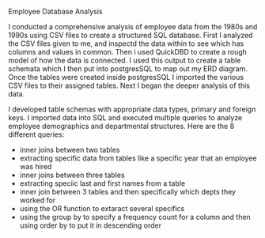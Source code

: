 Employee Database Analysis 

I conducted a comprehensive analysis of employee data from the 1980s and 1990s using CSV files to create a structured SQL database. First I analyzed the CSV files given to me, and inspectd the data within to see which has columns and values in common. Then i used QuickDBD to create a rough model of how the data is connected. I used this output to create a table schemata which I then put into postgresSQL to map out my ERD diagram. Once the tables were created inside postgresSQL I imported the various CSV files to their assigned tables. Next I began the deeper analysis of this data. 

I developed table schemas with appropriate data types, primary and foreign keys. I imported data into SQL and executed multiple queries to analyze employee demographics and departmental structures. Here are the 8 different queries:
- inner joins between two tables
- extracting specific data from tables like a specific year that an employee was hired
- inner joins between three tables
- extracting speciic last and first names from a table
- inner join between 3 tables and then specifically which depts they worked for
- using the OR function to extaract several specifics
- using the group by to specify a frequency count for a column and then using order by to put it in descending order

